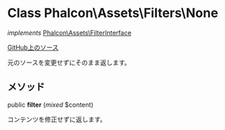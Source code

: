 # Class **Phalcon\\Assets\\Filters\\None**

*implements* [Phalcon\Assets\FilterInterface](/en/3.2/api/Phalcon_Assets_FilterInterface)

<a href="https://github.com/phalcon/cphalcon/blob/master/phalcon/assets/filters/none.zep" class="btn btn-default btn-sm">GitHub上のソース</a>

元のソースを変更せずにそのまま返します。

## メソッド

public **filter** (*mixed* $content)

コンテンツを修正せずに返します。